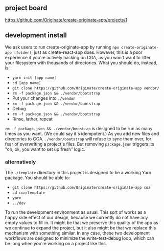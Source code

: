 ## project board

https://github.com/Originate/create-originate-app/projects/1

## development install

We ask users to run create-originate-app by running `npx create-originate-app [folder]`, just as create-react-app does. However, this is a poor experience if you're actively hacking on COA, as you won't want to litter your filesystem with thousands of directories. What you should do, instead, is:

- `yarn init [app name]`
- `cd [app name]`
- `git clone https://github.com/Originate/create-originate-app vendor/`
- `rm -f package.json && ./vendor/bootstrap`
- Put your changes into `./vendor`
- `rm -f package.json && ./vendor/bootstrap`
- Debug
- `rm -f package.json && ./vendor/bootstrap`
- Rinse, lather, repeat

`rm -f package.json && ./vendor/boostrap` is designed to be run as many times as you want. (We could say it's idempotent.) As you add new files and directories to COA, `./vendor/bootstrap` will refuse to sync them over, for fear of overwriting a project's files. But removing `package.json` triggers its "oh, ok, you want to set up fresh" logic.

### alternatively

The `./template` directory in this project is designed to be a working Yarn package. You should be able to:

- `git clone https://github.com/Originate/create-originate-app coa`
- `cd coa/template`
- `yarn`
- `../dev`

To run the development environment as usual. This sort of works as a happy side effect of our design, because we currently do not have any empty values to fill in. It might be that we preserve this quality of the app as we continue to expand the project, but it also might be that we replace this mechanism with something similar. In any case, these two development workflows are designed to minimize the write-test-debug loop, which can be long when you're working on a project like this.
